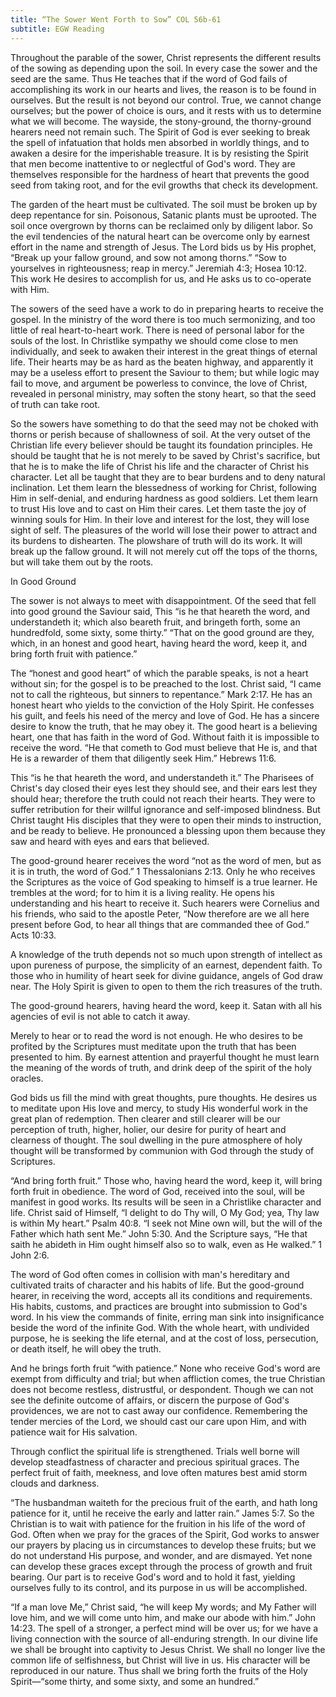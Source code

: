 ```yaml
---
title: “The Sower Went Forth to Sow” COL 56b-61
subtitle: EGW Reading
---
```


Throughout the parable of the sower, Christ represents the different results of the sowing as depending upon the soil. In every case the sower and the seed are the same. Thus He teaches that if the word of God fails of accomplishing its work in our hearts and lives, the reason is to be found in ourselves. But the result is not beyond our control. True, we cannot change ourselves; but the power of choice is ours, and it rests with us to determine what we will become. The wayside, the stony-ground, the thorny-ground hearers need not remain such. The Spirit of God is ever seeking to break the spell of infatuation that holds men absorbed in worldly things, and to awaken a desire for the imperishable treasure. It is by resisting the Spirit that men become inattentive to or neglectful of God's word. They are themselves responsible for the hardness of heart that prevents the good seed from taking root, and for the evil growths that check its development.

The garden of the heart must be cultivated. The soil must be broken up by deep repentance for sin. Poisonous, Satanic plants must be uprooted. The soil once overgrown by thorns can be reclaimed only by diligent labor. So the evil tendencies of the natural heart can be overcome only by earnest effort in the name and strength of Jesus. The Lord bids us by His prophet, “Break up your fallow ground, and sow not among thorns.” “Sow to yourselves in righteousness; reap in mercy.” Jeremiah 4:3; Hosea 10:12. This work He desires to accomplish for us, and He asks us to co-operate with Him.

The sowers of the seed have a work to do in preparing hearts to receive the gospel. In the ministry of the word there is too much sermonizing, and too little of real heart-to-heart work. There is need of personal labor for the souls of the lost. In Christlike sympathy we should come close to men individually, and seek to awaken their interest in the great things of eternal life. Their hearts may be as hard as the beaten highway, and apparently it may be a useless effort to present the Saviour to them; but while logic may fail to move, and argument be powerless to convince, the love of Christ, revealed in personal ministry, may soften the stony heart, so that the seed of truth can take root.

So the sowers have something to do that the seed may not be choked with thorns or perish because of shallowness of soil. At the very outset of the Christian life every believer should be taught its foundation principles. He should be taught that he is not merely to be saved by Christ's sacrifice, but that he is to make the life of Christ his life and the character of Christ his character. Let all be taught that they are to bear burdens and to deny natural inclination. Let them learn the blessedness of working for Christ, following Him in self-denial, and enduring hardness as good soldiers. Let them learn to trust His love and to cast on Him their cares. Let them taste the joy of winning souls for Him. In their love and interest for the lost, they will lose sight of self. The pleasures of the world will lose their power to attract and its burdens to dishearten. The plowshare of truth will do its work. It will break up the fallow ground. It will not merely cut off the tops of the thorns, but will take them out by the roots.

In Good Ground

The sower is not always to meet with disappointment. Of the seed that fell into good ground the Saviour said, This “is he that heareth the word, and understandeth it; which also beareth fruit, and bringeth forth, some an hundredfold, some sixty, some thirty.” “That on the good ground are they, which, in an honest and good heart, having heard the word, keep it, and bring forth fruit with patience.”

The “honest and good heart” of which the parable speaks, is not a heart without sin; for the gospel is to be preached to the lost. Christ said, “I came not to call the righteous, but sinners to repentance.” Mark 2:17. He has an honest heart who yields to the conviction of the Holy Spirit. He confesses his guilt, and feels his need of the mercy and love of God. He has a sincere desire to know the truth, that he may obey it. The good heart is a believing heart, one that has faith in the word of God. Without faith it is impossible to receive the word. “He that cometh to God must believe that He is, and that He is a rewarder of them that diligently seek Him.” Hebrews 11:6.

This “is he that heareth the word, and understandeth it.” The Pharisees of Christ's day closed their eyes lest they should see, and their ears lest they should hear; therefore the truth could not reach their hearts. They were to suffer retribution for their willful ignorance and self-imposed blindness. But Christ taught His disciples that they were to open their minds to instruction, and be ready to believe. He pronounced a blessing upon them because they saw and heard with eyes and ears that believed.

The good-ground hearer receives the word “not as the word of men, but as it is in truth, the word of God.” 1 Thessalonians 2:13. Only he who receives the Scriptures as the voice of God speaking to himself is a true learner. He trembles at the word; for to him it is a living reality. He opens his understanding and his heart to receive it. Such hearers were Cornelius and his friends, who said to the apostle Peter, “Now therefore are we all here present before God, to hear all things that are commanded thee of God.” Acts 10:33.

A knowledge of the truth depends not so much upon strength of intellect as upon pureness of purpose, the simplicity of an earnest, dependent faith. To those who in humility of heart seek for divine guidance, angels of God draw near. The Holy Spirit is given to open to them the rich treasures of the truth.

The good-ground hearers, having heard the word, keep it. Satan with all his agencies of evil is not able to catch it away.

Merely to hear or to read the word is not enough. He who desires to be profited by the Scriptures must meditate upon the truth that has been presented to him. By earnest attention and prayerful thought he must learn the meaning of the words of truth, and drink deep of the spirit of the holy oracles.

God bids us fill the mind with great thoughts, pure thoughts. He desires us to meditate upon His love and mercy, to study His wonderful work in the great plan of redemption. Then clearer and still clearer will be our perception of truth, higher, holier, our desire for purity of heart and clearness of thought. The soul dwelling in the pure atmosphere of holy thought will be transformed by communion with God through the study of Scriptures.

“And bring forth fruit.” Those who, having heard the word, keep it, will bring forth fruit in obedience. The word of God, received into the soul, will be manifest in good works. Its results will be seen in a Christlike character and life. Christ said of Himself, “I delight to do Thy will, O My God; yea, Thy law is within My heart.” Psalm 40:8. “I seek not Mine own will, but the will of the Father which hath sent Me.” John 5:30. And the Scripture says, “He that saith he abideth in Him ought himself also so to walk, even as He walked.” 1 John 2:6.

The word of God often comes in collision with man's hereditary and cultivated traits of character and his habits of life. But the good-ground hearer, in receiving the word, accepts all its conditions and requirements. His habits, customs, and practices are brought into submission to God's word. In his view the commands of finite, erring man sink into insignificance beside the word of the infinite God. With the whole heart, with undivided purpose, he is seeking the life eternal, and at the cost of loss, persecution, or death itself, he will obey the truth.

And he brings forth fruit “with patience.” None who receive God's word are exempt from difficulty and trial; but when affliction comes, the true Christian does not become restless, distrustful, or despondent. Though we can not see the definite outcome of affairs, or discern the purpose of God's providences, we are not to cast away our confidence. Remembering the tender mercies of the Lord, we should cast our care upon Him, and with patience wait for His salvation.

Through conflict the spiritual life is strengthened. Trials well borne will develop steadfastness of character and precious spiritual graces. The perfect fruit of faith, meekness, and love often matures best amid storm clouds and darkness.

“The husbandman waiteth for the precious fruit of the earth, and hath long patience for it, until he receive the early and latter rain.” James 5:7. So the Christian is to wait with patience for the fruition in his life of the word of God. Often when we pray for the graces of the Spirit, God works to answer our prayers by placing us in circumstances to develop these fruits; but we do not understand His purpose, and wonder, and are dismayed. Yet none can develop these graces except through the process of growth and fruit bearing. Our part is to receive God's word and to hold it fast, yielding ourselves fully to its control, and its purpose in us will be accomplished.

“If a man love Me,” Christ said, “he will keep My words; and My Father will love him, and we will come unto him, and make our abode with him.” John 14:23. The spell of a stronger, a perfect mind will be over us; for we have a living connection with the source of all-enduring strength. In our divine life we shall be brought into captivity to Jesus Christ. We shall no longer live the common life of selfishness, but Christ will live in us. His character will be reproduced in our nature. Thus shall we bring forth the fruits of the Holy Spirit—“some thirty, and some sixty, and some an hundred.”